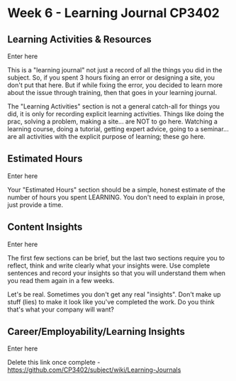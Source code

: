 # Week 6 - Learning Journal CP3402

## Learning Activities & Resources

Enter here

This is a "learning journal" not just a record of all the things you did in the subject. So, if you spent 3 hours fixing an error or designing a site, you don't put that here. But if while fixing the error, you decided to learn more about the issue through training, then that goes in your learning journal.

The "Learning Activities" section is not a general catch-all for things you did, it is only for recording explicit learning activities. Things like doing the prac, solving a problem, making a site... are NOT to go here. Watching a learning course, doing a tutorial, getting expert advice, going to a seminar... are all activities with the explicit purpose of learning; these go here.

## Estimated Hours

Enter here

Your "Estimated Hours" section should be a simple, honest estimate of the number of hours you spent LEARNING. You don't need to explain in prose, just provide a time.


## Content Insights

Enter here

The first few sections can be brief, but the last two sections require you to reflect, think and write clearly what your insights were. Use complete sentences and record your insights so that you will understand them when you read them again in a few weeks.

Let's be real. Sometimes you don't get any real "insights". Don't make up stuff (lies) to make it look like you've completed the work. Do you think that's what your company will want?

## Career/Employability/Learning Insights

Enter here

Delete this link once complete - https://github.com/CP3402/subject/wiki/Learning-Journals

